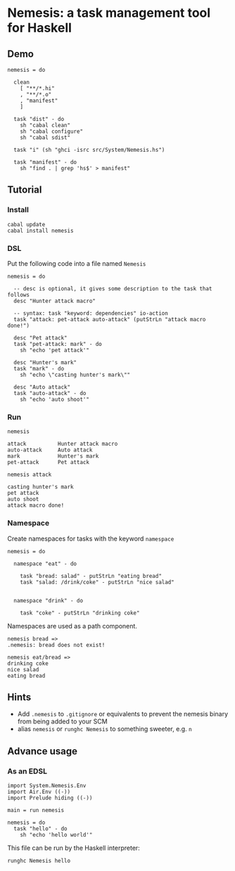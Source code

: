 Nemesis: a task management tool for Haskell
=====================================================

Demo
----
  
    nemesis = do

      clean
        [ "**/*.hi"
        , "**/*.o"
        , "manifest"
        ]
        
      task "dist" - do
        sh "cabal clean"
        sh "cabal configure"
        sh "cabal sdist"

      task "i" (sh "ghci -isrc src/System/Nemesis.hs")

      task "manifest" - do
        sh "find . | grep 'hs$' > manifest"

Tutorial
--------

### Install

    cabal update
    cabal install nemesis

### DSL

Put the following code into a file named `Nemesis`

    nemesis = do
    
      -- desc is optional, it gives some description to the task that follows
      desc "Hunter attack macro"

      -- syntax: task "keyword: dependencies" io-action
      task "attack: pet-attack auto-attack" (putStrLn "attack macro done!")

      desc "Pet attack"
      task "pet-attack: mark" - do
        sh "echo 'pet attack'"

      desc "Hunter's mark"
      task "mark" - do
        sh "echo \"casting hunter's mark\""

      desc "Auto attack"
      task "auto-attack" - do
        sh "echo 'auto shoot'"

### Run

`nemesis`

    attack          Hunter attack macro
    auto-attack     Auto attack
    mark            Hunter's mark
    pet-attack      Pet attack

`nemesis attack`

    casting hunter's mark
    pet attack
    auto shoot
    attack macro done!


### Namespace

Create namespaces for tasks with the keyword `namespace`
    
    nemesis = do
    
      namespace "eat" - do

        task "bread: salad" - putStrLn "eating bread"
        task "salad: /drink/coke" - putStrLn "nice salad"


      namespace "drink" - do

        task "coke" - putStrLn "drinking coke"

Namespaces are used as a path component.

    nemesis bread =>
    .nemesis: bread does not exist!
    
    nemesis eat/bread =>
    drinking coke
    nice salad
    eating bread
    

Hints
-----

* Add `.nemesis` to `.gitignore` or equivalents to prevent the nemesis binary from being added to your SCM
* alias `nemesis` or `runghc Nemesis` to something sweeter, e.g. `n`

Advance usage
-------------

### As an EDSL

    import System.Nemesis.Env
    import Air.Env ((-))
    import Prelude hiding ((-))

    main = run nemesis
    
    nemesis = do
      task "hello" - do
        sh "echo 'hello world'"
        

This file can be run by the Haskell interpreter:

    runghc Nemesis hello

